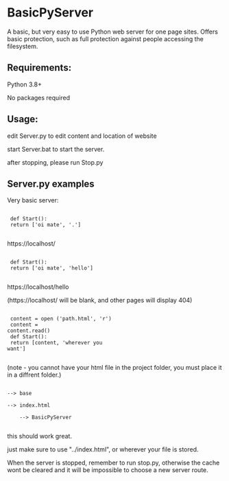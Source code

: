 # BasicPyServer
A basic, but very easy to use Python web server for one page sites. Offers basic protection, such as full protection against people accessing the filesystem.

## Requirements:
Python 3.8+

No packages required

## Usage:
edit Server.py to edit content and location of website

start Server.bat to start the server.

after stopping, please run Stop.py

## Server.py examples

Very basic server:

<code><br>
def Start():<br>
    return ['oi mate', '.']<br>
</code>

https://localhost/


<code><br>
def Start():<br>
    return ['oi mate', 'hello']<br>
</code>

https://localhost/hello

(https://localhost/ will be blank, and other pages will display 404)


<code><br>
content = open ('path.html', 'r')<br>
content = content.read()<br>
def Start():<br>
    return [content, 'wherever you want']<br>
</code>

(note - you cannot have your html file in the project folder, you must place it in a diffrent folder.)

<code>
--> base<br>
--> index.html<br>
    --> BasicPyServer<br>
</code>

this should work great.

just make sure to use "../index.html", or wherever your file is stored.

When the server is stopped, remember to run stop.py, otherwise the cache wont be cleared and it will be impossible to choose a new server route.



